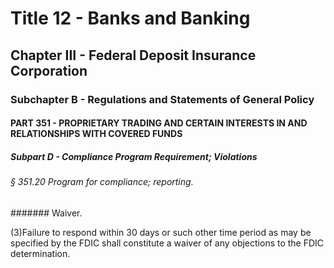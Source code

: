 
# Title 12 - Banks and Banking
## Chapter III - Federal Deposit Insurance Corporation
### Subchapter B - Regulations and Statements of General Policy
#### PART 351 - PROPRIETARY TRADING AND CERTAIN INTERESTS IN AND RELATIONSHIPS WITH COVERED FUNDS
##### Subpart D - Compliance Program Requirement; Violations
###### § 351.20 Program for compliance; reporting.
####### Waiver.

(3)Failure to respond within 30 days or such other time period as may be specified by the FDIC shall constitute a waiver of any objections to the FDIC determination.
